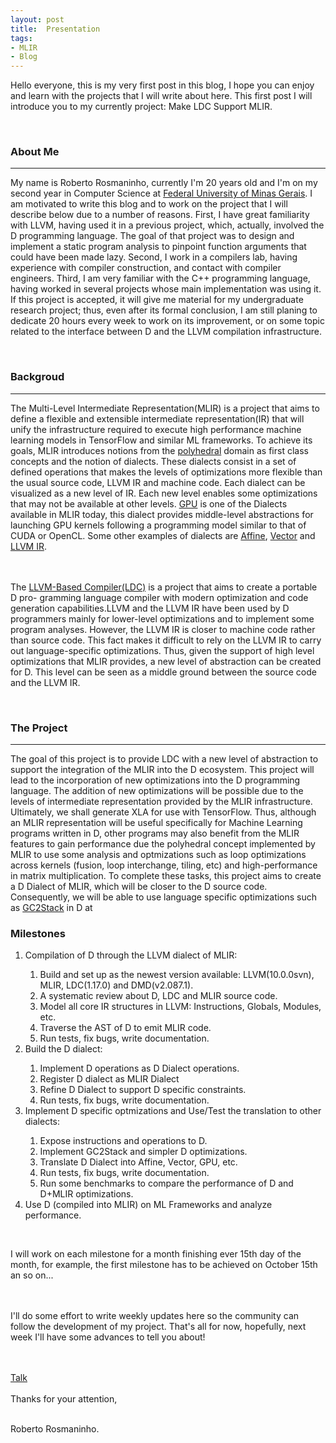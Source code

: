 ```yaml
---
layout: post
title:  Presentation 
tags: 
- MLIR
- Blog
---
```


<p> Hello everyone, this is my very first post in this blog, I hope you can enjoy and learn with the projects that I will write about here. This first post I will introduce you to my currently project: Make LDC Support MLIR. </p>

<br />
<h3 id="AboutMe"> About Me </h3>
<hr />

<p>My name is Roberto Rosmaninho, currently I'm 20 years old and I'm on my second year in Computer Science at <a href="http://ufmg.br">Federal University of Minas Gerais</a>. I am motivated to write this blog and to work on the project that I will describe below due to a number of reasons. First, I have great familiarity with LLVM, having used it in a previous project, which, actually, involved the D programming language. The goal of that project was to design and implement a static program analysis to pinpoint function arguments that could have been made lazy. Second, I work in a compilers lab, having experience with compiler construction, and contact with compiler engineers. Third, I am very familiar with the C++ programming language, having worked in several projects whose main implementation was using it. If this project is accepted, it will give me material for my undergraduate research project; thus, even after its formal conclusion, I am still planing to dedicate 20 hours every week to work on its improvement, or on some topic related to the interface between D and the LLVM compilation infrastructure.
</p>

<br />
<h3 id="Backgroud"> Backgroud </h3>
<hr />

<p>
The Multi-Level Intermediate Representation(MLIR) is a project that aims to define a flexible and extensible intermediate representation(IR) that will unify the infrastructure required to execute high performance machine learning models in TensorFlow and similar ML frameworks. To achieve its goals, MLIR introduces notions from the <a href=" https://polly.llvm.org">polyhedral</a> domain as first class concepts and the notion of dialects. These dialects consist in a set of defined operations that makes the levels of optimizations more flexible than the usual source code, LLVM IR and machine code. Each dialect can be visualized as a new level of IR. Each new level enables some optimizations that may not be available at other levels. <a href=" https://github.com/tensorflow/mlir/blob/master/g3doc/Dialects/GPU.md">GPU</a> is one of the Dialects available in MLIR today, this dialect provides middle-level abstractions for launching GPU kernels following a programming model similar to that of CUDA or OpenCL. Some other examples of dialects are <a href=" https://github.com/tensorflow/mlir/blob/master/g3doc/Dialects/Affine.md">Affine</a>, <a href=" https://github.com/tensorflow/mlir/blob/master/g3doc/Dialects/Vector.md">Vector</a> and <a href=" https://github.com/tensorflow/mlir/blob/master/g3doc/Dialects/LLVM.md">LLVM IR</a>.
 
<br /><br/>
The <a href="https://wiki.dlang.org/LDC">LLVM-Based Compiler(LDC)</a> is a project that aims to create a portable D pro- gramming language compiler with modern optimization and code generation capabilities.LLVM and the LLVM IR have been used by D programmers mainly for lower-level optimizations and to implement some program analyses. However, the LLVM IR is closer to machine code rather than source code. This fact makes it difficult to rely on the LLVM IR to carry out language-specific optimizations. Thus, given the support of high level optimizations that MLIR provides, a new level of abstraction can be created for D. This level can be seen as a middle ground between the source code and the LLVM IR.
</p>

<br />
<h3 id="TheProject">The Project</h3>
<hr />

<p>
The goal of this project is to provide LDC with a new level of abstraction to support the integration of the MLIR into the D ecosystem. This project will lead to the incorporation of new optimizations into the D programming language. The addition of new optimizations will be possible due to the levels of intermediate representation provided by the MLIR infrastructure. Ultimately, we shall generate XLA for use with TensorFlow. Thus, although an MLIR representation will be useful specifically for Machine Learning programs written in D, other programs may also benefit from the MLIR features to gain performance due the polyhedral concept implemented by MLIR to use some analysis and optmizations such as loop optimizations across kernels (fusion, loop interchange, tiling, etc) and high-performance in matrix multiplication. To complete these tasks, this project aims to create a D Dialect of MLIR, which will be closer to the D source code. Consequently, we will be able to use language specific optimizations such as <a href="https://github.com/ldc-developers/ldc/blob/master/gen/passes/GarbageCollect2Stack.
 cpp">GC2Stack</a> in D at
</p>


<h3 id="Milestones">Milestones</h3>

<ol>
<li>Compilation of D through the LLVM dialect of MLIR:</li>
    <ol>
        <li>Build and set up as the newest version available: LLVM(10.0.0svn), MLIR, LDC(1.17.0) and DMD(v2.087.1).</li>
        <li>A systematic review about D, LDC and MLIR source code.</li>
        <li>Model all core IR structures in LLVM: Instructions, Globals, Modules, etc.</li>
        <li>Traverse the AST of D to emit MLIR code.</li>
        <li>Run tests, fix bugs, write documentation.</li>
    </ol>
<li>Build the D dialect:</li>
        <ol>
        <li>Implement D operations as D Dialect operations.</li>
        <li>Register D dialect as MLIR Dialect</li>
        <li>Refine D Dialect to support D specific constraints.</li>
        <li>Run tests, fix bugs, write documentation.</li>
    </ol>
<li>Implement D specific optmizations and Use/Test the translation to other dialects:</li>
        <ol>
        <li>Expose instructions and operations to D.</li>
        <li>Implement GC2Stack and simpler D optimizations.</li>
        <li>Translate D Dialect into Affine, Vector, GPU, etc.</li>
        <li>Run tests, fix bugs, write documentation.</li>
        <li>Run some benchmarks to compare the performance of D and D+MLIR optimizations.</li>
    </ol>
<li>Use D (compiled into MLIR) on ML Frameworks and analyze performance.</li>
</ol>

<br />
<p>I will work on each milestone for a month finishing ever 15th day of the month, for example, the first milestone has to be achieved on October 15th an so on...
 
<br /><br />
I'll do some effort to write weekly updates here so the community can follow the development of my project.
That's all for now, hopefully, next week I'll have some advances to tell you about!

<br /><br />
 <a href="https://docs.google.com/presentation/d/1B2kMkgf3yhVqdKtMz9Km4Wav_-TwsGbGpfL8eFaMGM8/edit?usp=sharing">Talk</a>
<br /><br />
Thanks for your attention,

<br />
Roberto Rosmaninho.
</p>
